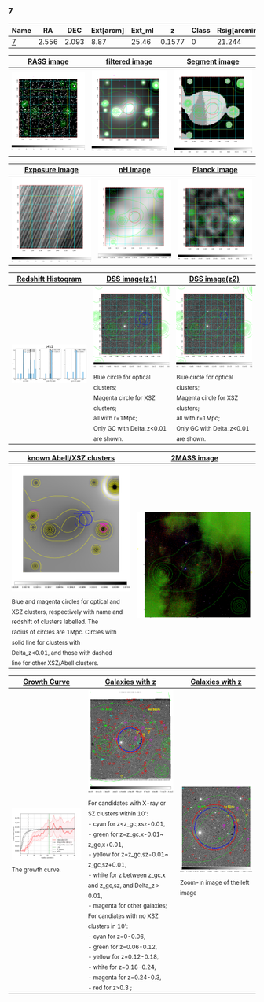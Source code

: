 <div STYLE="page-break-after: always;"></div>

### 7

|Name          |RA          |DEC      | Ext[arcm] | Ext_ml | z    | Class| Rsig[arcmin] | CRsig[c/s] | CR500[c/s] | R500[Mpc] |L500[erg/s]|F500[erg/s/cm^2]| M500[Msun]|Tx[keV]|beta|GC(XSZ,Delta_z<0.01)| GC(OPT,Delta_z<0.01)|GC|alias|
|--------------|------------|------------|---|---|-----------|--------|------|------|----|----|----|----|----|----|----|----|----|----|---|
|[7](script/7.md)     | 2.556       | 2.093       | 8.87    | 25.46   | 0.1577 | 0   | 21.244 |0.116 |0.103 |0.928 |1.353e+44 |1.993e-12 |2.654e+14 |4.111 |0.952 |-, |-, |-, |t412|

|[RASS image](../image/7/7_img.pdf)|[filtered image](../image/7/7_fil.pdf)|[Segment image](../image/7/7_seg.pdf)|
|-------------------|--------------------|-------------------|
| <img src="../image/7/7_img.png" width="300">  | <img src="../image/7/7_fil.png" width="300">   | <img src="../image/7/7_seg.png" width="300">  |

|[Exposure image](../image/7/7_mex.pdf)| [nH image](../image/7/7_nh.pdf)| [Planck image](../image/7/7_p.pdf)|
|-------------------|--------------------|-------------------|
|<img src="../image/7/7_mex.png" width="300">   | <img src="../image/7/7_nh.png" width="300">    | <img src="../image/7/7_p.png" width="300"> |

|[Redshift Histogram](../image/7/7_zg.pdf) | [DSS image(z1)](../image/7/7_dss_z1.pdf)      |  [DSS image(z2)](../image/7/7_dss_z2.pdf)    |
|-------------------|--------------------|-------------------|
|<img src="../image/7/7_zg.png" width="300"> |<img src="../image/7/7_dss_z1.png" width="300"> <sub><br>Blue circle for optical clusters; <br>Magenta circle for XSZ clusters; <br>all with r=1Mpc; <br>Only GC with Delta_z<0.01 are shown. </sub>| <img src="../image/7/7_dss_z2.png" width="300"><sub><br>Blue circle for optical clusters; <br>Magenta circle for XSZ clusters; <br>all with r=1Mpc; <br>Only GC with Delta_z<0.01 are shown. </sub> |

|[known Abell/XSZ clusters](../image/7/7_m.pdf) | [2MASS image](../image/7/7_2mass.pdf)      |
|-------------------|-------------------|
|<img src=../image/7/7_m.png width="300"> <sub><br>Blue and magenta circles for optical and <br>XSZ clusters, respectively with name and <br>redshift of clusters labelled. The <br>radius of circles are 1Mpc. Circles with <br>solid line for clusters with <br>Delta_z<0.01, and those with dashed <br>line for other XSZ/Abell clusters.        </sub>|<img src="../image/7/7_2mass.png" width="300">  |

|[Growth Curve](../image/7/7_gca_all.png) |[Galaxies with z](../image/7/7_opt_ned.pdf) |[Galaxies with z](../image/7/7_opt_ned_zoom.pdf) |
|-------------------|-------------------|-------------------|
| <img src="../image/7/7_gca_all.png" width="300"> <sub><br>The growth curve.</sub>| <img src=../image/7/7_opt_ned.png width="300"> <br><sub> For candidates with X-ray or SZ clusters within 10': <br> - cyan for z<z_gc,xsz-0.01, <br> - green for z=z_gc,x-0.01~ z_gc,x+0.01, <br> - yellow for z=z_gc,sz-0.01~ z_gc,sz+0.01, <br> - white for z between z_gc,x and z_gc,sz, and Delta_z > 0.01, <br> - magenta for other galaxies; <br>For candiates with no XSZ clusters in 10': <br> - cyan for z=0-0.06, <br> - green for z=0.06-0.12, <br> - yellow for z=0.12-0.18, <br> - white for z=0.18-0.24, <br> - magenta for z=0.24-0.3, <br> - red for z>0.3 ;  </sub>|<img src=../image/7/7_opt_ned_zoom.png width="300">  <br><sub> Zoom-in image of the left image</sub>|




